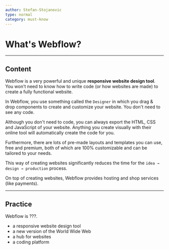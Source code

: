 ```yaml
---
author: Stefan-Stojanovic
type: normal
category: must-know
---
```


# What's Webflow?


---

## Content

Webflow is a very powerful and unique **responsive website design tool**. You won't need to know how to write code (or how websites are made) to create a fully functional website.

In Webflow, you use something called the `Designer` in which you drag & drop components to create and customize your website. You don't need to see any code.

Although you don't need to code, you can always export the HTML, CSS and JavaScript of your website. Anything you create visually with their online tool will automatically create the code for you.

Furthermore, there are lots of pre-made layouts and templates you can use, free and premium, both of which are 100% customizable and can be tailored to your needs.

This way of creating websites significantly reduces the time for the `idea → design → production` process.

On top of creating websites, Webflow provides hosting and shop services (like payments).


---

## Practice

Webflow is ???.

- a responsive website design tool
- a new version of the World Wide Web
- a hub for websites
- a coding platform
